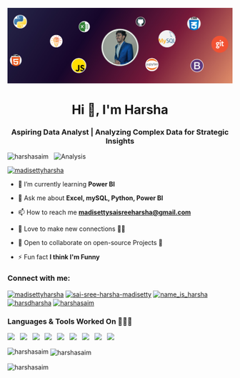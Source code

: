 [![MasterHead](https://github.com/HarshaSaiM/HarshaSaiM/blob/328ad37a4d7f1844d61aa355d22083fc311acdc2/Harsha%20Cover%20Page.png)]()
<h1 align="center">Hi 👋, I'm Harsha</h1>
<h3 align="center">Aspiring Data Analyst | Analyzing Complex Data for Strategic Insights</h3>
<img align="right" alt="Analysis" width="400" src="https://cdn.dribbble.com/users/8619169/screenshots/16116886/media/a63d64bcccad878cb9dfdb9a9f6b6416.gif">

<p align="left"> <img src="https://komarev.com/ghpvc/?username=harshasaim&label=Profile%20views&color=0e75b6&style=flat" alt="harshasaim" /> </p>

<p align="left"> <a href="https://twitter.com/madisettyharsha" target="blank"><img src="https://img.shields.io/twitter/follow/madisettyharsha?logo=twitter&style=for-the-badge" alt="madisettyharsha" /></a> </p>

- 🌱 I’m currently learning **Power BI**

- 💬 Ask me about **Excel, mySQL, Python, Power BI**

- 📫 How to reach me **madisettysaisreeharsha@gmail.com**

- 🤗 Love to make new connections 👫🐥

- 👯 Open to collaborate on open-source Projects 🤗

- ⚡ Fun fact **I think I'm Funny**

<h3 align="left">Connect with me:</h3>
<p align="left">
<a href="https://twitter.com/madisettyharsha" target="blank"><img align="center" src="https://raw.githubusercontent.com/rahuldkjain/github-profile-readme-generator/master/src/images/icons/Social/twitter.svg" alt="madisettyharsha" height="30" width="40" /></a>
<a href="https://linkedin.com/in/sai-sree-harsha-madisetty" target="blank"><img align="center" src="https://raw.githubusercontent.com/rahuldkjain/github-profile-readme-generator/master/src/images/icons/Social/linked-in-alt.svg" alt="sai-sree-harsha-madisetty" height="30" width="40" /></a>
<a href="https://instagram.com/name_is__harsha_ target="blank"><img align="center" src="https://raw.githubusercontent.com/rahuldkjain/github-profile-readme-generator/master/src/images/icons/Social/instagram.svg" alt="name_is_harsha" height="30" width="40" /></a>
<a href="https://www.hackerrank.com/harsdharsha" target="blank"><img align="center" src="https://raw.githubusercontent.com/rahuldkjain/github-profile-readme-generator/master/src/images/icons/Social/hackerrank.svg" alt="harsdharsha" height="30" width="40" /></a>
<a href="https://www.leetcode.com/harshasaim" target="blank"><img align="center" src="https://raw.githubusercontent.com/rahuldkjain/github-profile-readme-generator/master/src/images/icons/Social/leet-code.svg" alt="harshasaim" height="30" width="40" /></a>
</p>

### Languages & Tools Worked On 👨🏻‍💻
<code><img height="35" src="https://img.icons8.com/color/48/000000/python.png"/></code>&nbsp;&nbsp;
<code><img height="35" src="https://cdn-icons-png.flaticon.com/128/732/732220.png"></code>&nbsp;&nbsp;
<code><img height="35" src="https://upload.wikimedia.org/wikipedia/commons/thumb/e/e0/Git-logo.svg/1280px-Git-logo.svg.png"/></code>&nbsp;&nbsp;
<code><img height="35" src="https://cdn-icons-png.flaticon.com/128/919/919836.png"></code>&nbsp;&nbsp;
<code><img height="35" src="https://cdn-icons-png.flaticon.com/128/10108/10108295.png"></code>&nbsp;&nbsp;
<code><img height="35" src="https://www.esri.com/arcgis-blog/wp-content/uploads/2019/04/Jupyter_logo-e1555096127796.png"></code>&nbsp;&nbsp;
<code><img height="35" src="https://cdn-icons-png.flaticon.com/128/5968/5968292.png"></code>&nbsp;&nbsp;
<code><img height="35" src="https://cdn-icons-png.flaticon.com/128/5968/5968267.png"></code>&nbsp;&nbsp;
<code><img height="35" src="https://cdn-icons-png.flaticon.com/128/919/919826.png"></code><br>

<p><img align="left" src="https://github-readme-stats.vercel.app/api/top-langs?username=harshasaim&show_icons=true&locale=en&layout=compact" alt="harshasaim" /></p>

<p>&nbsp;<img align="center" src="https://github-readme-stats.vercel.app/api?username=harshasaim&show_icons=true&locale=en" alt="harshasaim" /></p>

<p><img align="center" src="https://github-readme-streak-stats.herokuapp.com/?user=harshasaim&" alt="harshasaim" /></p>
